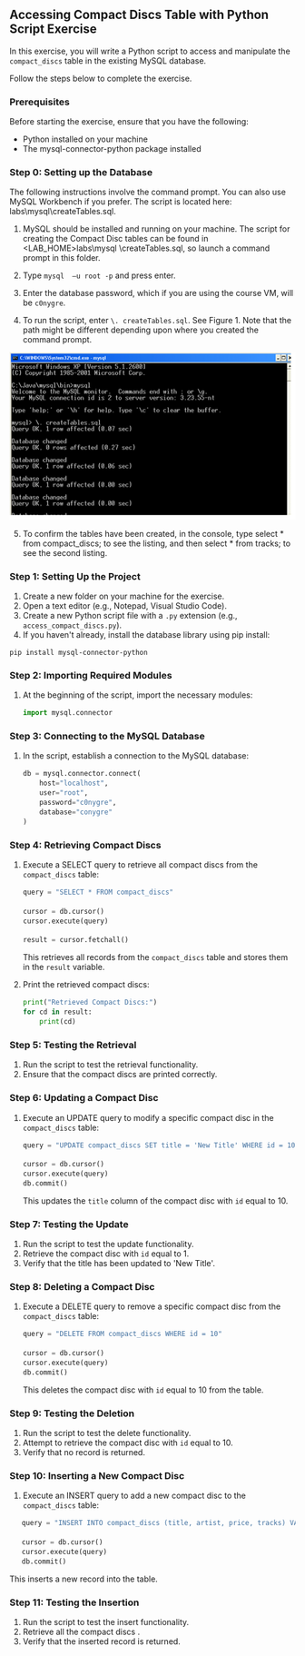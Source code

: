 ## Accessing Compact Discs Table with Python Script Exercise

In this exercise, you will write a Python script to access and manipulate the `compact_discs` table in the existing MySQL database. 

Follow the steps below to complete the exercise.

### Prerequisites

Before starting the exercise, ensure that you have the following:

- Python installed on your machine
- The mysql-connector-python package installed

### Step 0: Setting up the Database

The following instructions involve the command prompt. You can also use MySQL Workbench if you prefer. The script is located here:  labs\mysql\createTables.sql.

1.	MySQL should be installed and running on your machine. The script for creating the Compact Disc tables can be found in <LAB_HOME>labs\mysql \createTables.sql, so launch a command prompt in this folder.

2.	Type ```mysql  –u root -p``` and press enter.

3.	Enter the database password, which if you are using the course VM, will be ```c0nygre```.

4.	To run the script, enter ```\. createTables.sql```. See Figure 1. Note that the path might be different depending upon where you created the command prompt.

![Running the MySQL Script](./images/mysql-script.png)

5.	To confirm the tables have been created, in the console, type select * from compact_discs; to see the listing, and then select * from tracks; to see the second listing.


### Step 1: Setting Up the Project

1. Create a new folder on your machine for the exercise.
2. Open a text editor (e.g., Notepad, Visual Studio Code).
3. Create a new Python script file with a `.py` extension (e.g., `access_compact_discs.py`).
4. If you haven't already, install the database library using pip install:

```
pip install mysql-connector-python
```

### Step 2: Importing Required Modules

1. At the beginning of the script, import the necessary modules:
   ```python
   import mysql.connector
   ```

### Step 3: Connecting to the MySQL Database

1. In the script, establish a connection to the MySQL database:
   ```python
   db = mysql.connector.connect(
       host="localhost",
       user="root",
       password="c0nygre",
       database="conygre"
   )
   ```

### Step 4: Retrieving Compact Discs

1. Execute a SELECT query to retrieve all compact discs from the `compact_discs` table:
   ```python
   query = "SELECT * FROM compact_discs"

   cursor = db.cursor()
   cursor.execute(query)

   result = cursor.fetchall()
   ```
   This retrieves all records from the `compact_discs` table and stores them in the `result` variable.

2. Print the retrieved compact discs:
   ```python
   print("Retrieved Compact Discs:")
   for cd in result:
       print(cd)
   ```

### Step 5: Testing the Retrieval

1. Run the script to test the retrieval functionality.
2. Ensure that the compact discs are printed correctly.

### Step 6: Updating a Compact Disc

1. Execute an UPDATE query to modify a specific compact disc in the `compact_discs` table:
   ```python
   query = "UPDATE compact_discs SET title = 'New Title' WHERE id = 10"

   cursor = db.cursor()
   cursor.execute(query)
   db.commit()
   ```
   This updates the `title` column of the compact disc with `id` equal to 10.

### Step 7: Testing the Update

1. Run the script to test the update functionality.
2. Retrieve the compact disc with `id` equal to 1.
3. Verify that the title has been updated to 'New Title'.

### Step 8: Deleting a Compact Disc

1. Execute a DELETE query to remove a specific compact disc from the `compact_discs` table:
   ```python
   query = "DELETE FROM compact_discs WHERE id = 10"

   cursor = db.cursor()
   cursor.execute(query)
   db.commit()
   ```
   This deletes the compact disc with `id` equal to 10 from the table.

### Step 9: Testing the Deletion

1. Run the script to test the delete functionality.
2. Attempt to retrieve the compact disc with `id` equal to 10.
3. Verify that no record is returned.

### Step 10: Inserting a New Compact Disc

1. Execute an INSERT query to add a new compact disc to the `compact_discs` table:

```python
   query = "INSERT INTO compact_discs (title, artist, price, tracks) VALUES ('New Disc', 'New Artist', 12.99, 10)"

   cursor = db.cursor()
   cursor.execute(query)
   db.commit()
   ```

This inserts a new record into the table.

### Step 11: Testing the Insertion

1. Run the script to test the insert functionality.
2. Retrieve all the compact discs .
3. Verify that the inserted record is returned.

